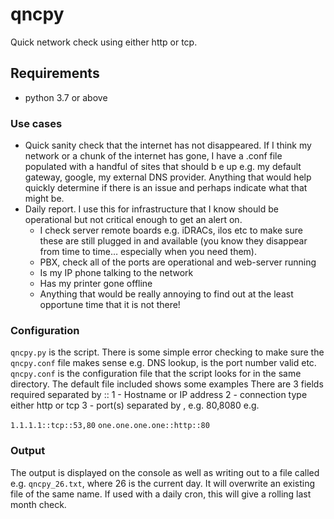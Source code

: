 # qncpy

Quick network check using either http or tcp.            

## Requirements

- python 3.7 or above

### Use cases

- Quick sanity check that the internet has not disappeared. If I think my network or a chunk
of the internet has gone, I have a .conf file populated with a handful of sites that should b
e up e.g. my default gateway, google, my external DNS provider. Anything that would help quickly determine if there is an issue and perhaps indicate what that might be.
- Daily report. I use this for infrastructure that I know should be operational but not critical enough to get an alert on. 
  - I check server remote boards e.g. iDRACs, ilos etc to make sure these are still plugged in and available (you know they disappear from time to time… especially when you need them).
  - PBX, check all of the ports are operational and web-server running
  - Is my IP phone talking to the network
  - Has my printer gone offline 
  - Anything that would be really annoying to find out at the least opportune time that it is not there!

### Configuration

`qncpy.py` is the script. There is some simple error checking to make sure the `qncpy.conf` file makes sense e.g. DNS lookup, is the port number valid etc.
`qncpy.conf` is the configuration file that the script looks for in the same directory. The default file included shows some examples
There are 3 fields required separated by ::
  1 - Hostname or IP address
  2 - connection type either http or tcp
  3 - port(s) separated by , e.g. 80,8080
e.g.

`1.1.1.1::tcp::53,80`
`one.one.one.one::http::80`

### Output

The output is displayed on the console as well as writing out to a file called e.g. `qncpy_26.txt`, where 26 is the current day. It will overwrite an existing file of the same name. If used with a daily cron, this will give a rolling last month check. 



